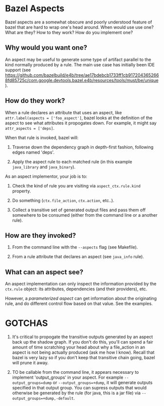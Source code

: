 Bazel Aspects
================

Bazel aspects are a somewhat obscure and poorly understood feature of
bazel that are hard to wrap one's head around.  When would use use
one?  What are they?  How to they work? How do you implement one?

## Why would you want one?

An aspect may be useful to generate some type of artifact parallel to
the kind normally produced by a rule.  The main use case has initially been IDE support (see https://github.com/bazelbuild/e4b/tree/ae17bdebcb1733ff1cb9172043652668fd85725c/com.google.devtools.bazel.e4b/resources/tools/must/be/unique).

## How do they work?

When a rule declares an attribute that uses an aspect, like
`attr.label(aspects = ['foo_aspect']`, bazel looks at the definition
of the aspect to see what attributes it propogates down.  For example,
it might say `attr_aspects = ['deps]`.

When that rule is invoked, bazel will:

1. Traverse down the dependency graph in depth-first fashion,
   following edges named 'deps'.

1. Apply the aspect rule to each matched rule (in this example
   `java_library` and `java_binary`).

As an aspect implementor, your job is to:

1. Check the kind of rule you are visiting via `aspect_ctx.rule.kind`
property.

2. Do something (`ctx.file_action`, `ctx.action`, etc..).

3. Collect a transitive set of generated output files and pass them
   off somewhere to be consumed (either from the command line or a
   another rule).

## How are they invoked?

1. From the command line with the `--aspects` flag (see Makefile).

2. From a rule attribute that declares an aspect (see `java_info`
   rule).

## What can an aspect see?

An aspect implementation can only inspect the information provided by
the `ctx.rule` object: its attributes, dependencies (and their
providers), etc.

However, a *parameterized aspect* can get information about the
originating rule, and do different control flow based on that value.
See the examples.

# GOTCHAS

1. It's critical to propogate the transitive outputs generated by an
   aspect back up the shadow graph.  If you don't do this, you'll can
   spend a fair amount of time scratching your head about why a
   file_action in an aspect is not being actually produced (ask me how
   I know).  Recall that bazel is very lazy so if you don't keep that
   transitive chain going, bazel will prune it away.

2. TO be callable from the command line, it appears necessary to
   implement 'output_groups' in your aspect.  For example
   `--output_groups=dump` or `--output_groups=+dump`, it will generate
   outputs specified in that output group.  You can supress outputs
   that would otherwise be generated by the rule (for java, this is a
   jar file) via `--output_groups=+dump,-default`.
